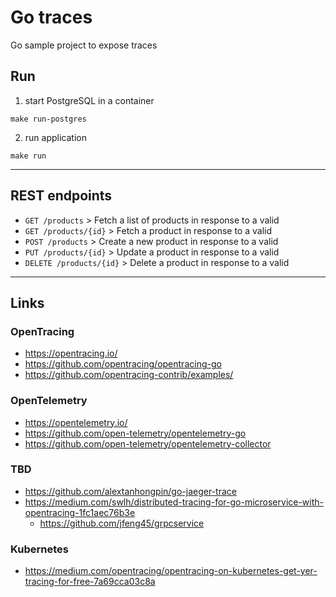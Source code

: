 
# Go traces

Go sample project to expose traces

## Run

1. start PostgreSQL in a container
```shell script
make run-postgres
```

2. run application
```shell script
make run
```

---

## REST endpoints

- `GET /products` > Fetch a list of products in response to a valid 
- `GET /products/{id}` > Fetch a product in response to a valid 
- `POST /products` > Create a new product in response to a valid 
- `PUT /products/{id}` > Update a product in response to a valid 
- `DELETE /products/{id}` > Delete a product in response to a valid 

---

## Links

### OpenTracing
- https://opentracing.io/
- https://github.com/opentracing/opentracing-go
- https://github.com/opentracing-contrib/examples/

### OpenTelemetry
- https://opentelemetry.io/
- https://github.com/open-telemetry/opentelemetry-go
- https://github.com/open-telemetry/opentelemetry-collector

### TBD
- https://github.com/alextanhongpin/go-jaeger-trace
- https://medium.com/swlh/distributed-tracing-for-go-microservice-with-opentracing-1fc1aec76b3e
    - https://github.com/jfeng45/grpcservice

### Kubernetes
- https://medium.com/opentracing/opentracing-on-kubernetes-get-yer-tracing-for-free-7a69cca03c8a

